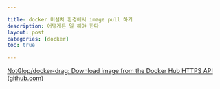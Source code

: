 ```yaml
---

title: docker 미설치 환경에서 image pull 하기
description: 어떻게든 일 해야 한다
layout: post
categories: [docker]
toc: true

---
```


[NotGlop/docker-drag: Download image from the Docker Hub HTTPS API (github.com)](https://github.com/NotGlop/docker-drag)
